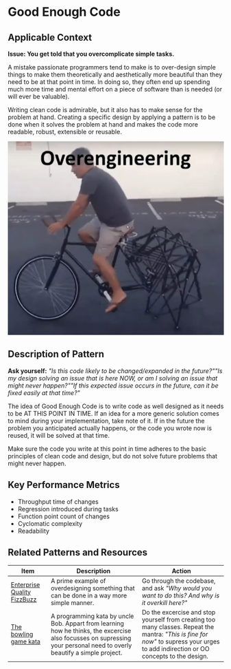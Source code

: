 # Good Enough Code

## Applicable Context

**Issue: You get told that you overcomplicate simple tasks.**

A mistake passionate programmers tend to make is to over-design simple things to make them theoretically and aesthetically more beautiful than they need to be at that point in time.
In doing so, they often end up spending much more time and mental effort on a piece of software than is needed (or will ever be valuable).

Writing clean code is admirable, but it also has to make sense for the problem at hand.
Creating a specific design by applying a pattern is to be done when it solves the problem at hand and makes the code more readable, robust, extensible or reusable.

![Sometimes it is okay to keep it simple](./overdesign.png)

## Description of Pattern

**Ask yourself:** _"Is this code likely to be changed/expanded in the future?""Is my design solving an issue that is here NOW, or am I solving an issue that might never happen?""If this expected issue occurs in the future, can it be fixed easily at that time?"_

The idea of Good Enough Code is to write code as well designed as it needs to be AT THIS POINT IN TIME.
If an idea for a more generic solution comes to mind during your implementation, take note of it.
If in the future the problem you anticipated actually happens, or the code you wrote now is reused, it will be solved at that time.

Make sure the code you write at this point in time adheres to the basic principles of clean code and design, but do not solve future problems that might never happen.

## Key Performance Metrics

- Throughput time of changes
- Regression introduced during tasks
- Function point count of changes
- Cyclomatic complexity
- Readability

## Related Patterns and Resources

| Item | Description | Action |
|---|---|---|
| [Enterprise Quality FizzBuzz](https://github.com/EnterpriseQualityCoding/FizzBuzzEnterpriseEdition)| A prime example of overdesigning something that can be done in a way more simple manner.| Go through the codebase, and ask _"Why would you want to do this? And why is it overkill here?"_ |
| [The bowling game kata](http://www.butunclebob.com/ArticleS.UncleBob.TheBowlingGameKata) | A programming kata by uncle Bob. Appart from learning how he thinks, the excercise also focusses on supressing your personal need to overly beautify a simple project. | Do the excercise and stop yourself from creating too many classes. Repeat the mantra: _"This is fine for now"_ to supress your urges to add indirection or OO concepts to the design. |
